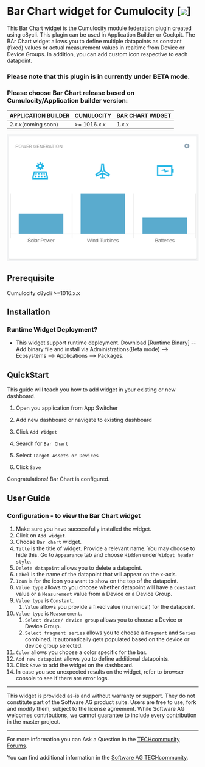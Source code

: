 # Bar Chart widget for Cumulocity [<img width="35" src="https://user-images.githubusercontent.com/32765455/211497905-561e9197-18b9-43d5-a023-071d3635f4eb.png"/>]

This Bar Chart widget is the Cumulocity module federation plugin created using c8ycli. This plugin can be used in Application Builder or Cockpit. The BAr Chart widget allows you to define multiple datapoints as constant (fixed) values or actual measurement values in realtime from Device or Device Groups. In addition, you can add custom icon respective to each datapoint. 

### Please note that this plugin is in currently under BETA mode.

### Please choose Bar Chart release based on Cumulocity/Application builder version:

|APPLICATION BUILDER | CUMULOCITY | BAR CHART WIDGET |
|--------------------|------------|------------------|
| 2.x.x(coming soon) | >= 1016.x.x| 1.x.x            | 

![Preview](/assets/img-preview.png)

## Prerequisite
   Cumulocity c8ycli >=1016.x.x
   
   
## Installation

### Runtime Widget Deployment?

* This widget support runtime deployment. Download [Runtime Binary] -- Add binary file
 and install via Administrations(Beta mode) --> Ecosystems --> Applications --> Packages.


## QuickStart

  

This guide will teach you how to add widget in your existing or new dashboard.

  



1. Open you application from App Switcher

  

2. Add new dashboard or navigate to existing dashboard

  

3. Click `Add Widget`

  

4. Search for `Bar Chart`

  

5. Select `Target Assets or Devices`

  

7. Click `Save`

  

Congratulations! Bar Chart is configured.

## User Guide

### Configuration - to view the Bar Chart widget
1. Make sure you have successfully installed the widget.
2. Click on `Add widget`.
3. Choose `Bar chart` widget.
4. `Title` is the title of widget. Provide a relevant name. You may choose to hide this. Go to `Appearance` tab and choose `Hidden` under `Widget header style`.
5. `Delete datapoint` allows you to delete a datapoint.
6. `Label` is the name of the datapoint that will appear on the x-axis.
7. `Icon` is for the icon you want to show on the top of the datapoint.
8. `Value type` allows to you choose whether datapoint will have a `Constant` value or a `Measurement` value from a Device or a Device Group.
9. `Value type` is `Constant`.
    1. `Value` allows you provide a fixed value (numerical) for the datapoint.
10. `Value type` is `Measurement`.
    1. `Select device/ device group` allows you to choose a Device or Device Group.
    2. `Select fragment series` allows you to choose a `Fragment` and `Series` combined. It automatically gets populated based on the device or device group selected.
11. `Color` allows you choose a color specific for the bar.
12. `Add new datapoint` allows you to define additional datapoints.
13. Click `Save` to add the widget on the dashboard.
14. In case you see unexpected results on the widget, refer to browser console to see if there are error logs.

------------------------------

This widget is provided as-is and without warranty or support. They do not constitute part of the Software AG product suite. Users are free to use, fork and modify them, subject to the license agreement. While Software AG welcomes contributions, we cannot guarantee to include every contribution in the master project.

------------------------------

For more information you can Ask a Question in the [TECHcommunity Forums](http://tech.forums.softwareag.com/techjforum/forums/list.page?product=cumulocity).
  
  
You can find additional information in the [Software AG TECHcommunity](http://techcommunity.softwareag.com/home/-/product/name/cumulocity).
